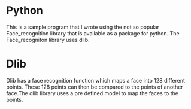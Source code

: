 # Python

This is a sample program that I wrote using the not so popular Face_recognition library that is available as a package for python.
The Face_recogniton library uses dlib.

# Dlib

Dlib has a face recognition function which maps a face into 128 different points. These 128 points can then be compared to the points of another face.The dlib library uses a pre defined model to map the faces to the points.
